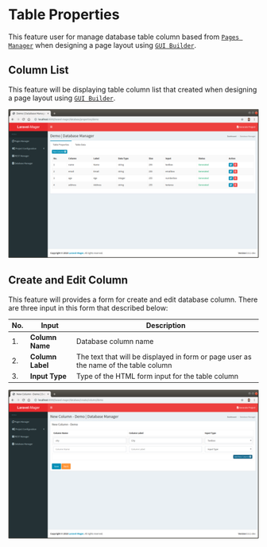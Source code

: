 # Table Properties
This feature user for manage database table column based from [`Pages Manager`](_features/pages_manager/page.md) when designing a page layout using [`GUI Builder`](_features/pages_manager/gui_builder.md).

## Column List
This feature will be displaying table column list that created when designing a page layout using [`GUI Builder`](_features/pages_manager/gui_builder.md). 

 ![](../../_images/pages/database_manager/table_properties.png)
 
## Create and Edit Column
This feature will provides a form for create and edit database column.
There are three input in this form that described below:

No. | Input | Description
--- | --- | ---
1. | **Column Name** | Database column name
2. | **Column Label** | The text that will be displayed in form or page user as the name of the table column
3. | **Input Type** | Type of the HTML form input for the table column

 ![](../../_images/pages/database_manager/new_column.png)
